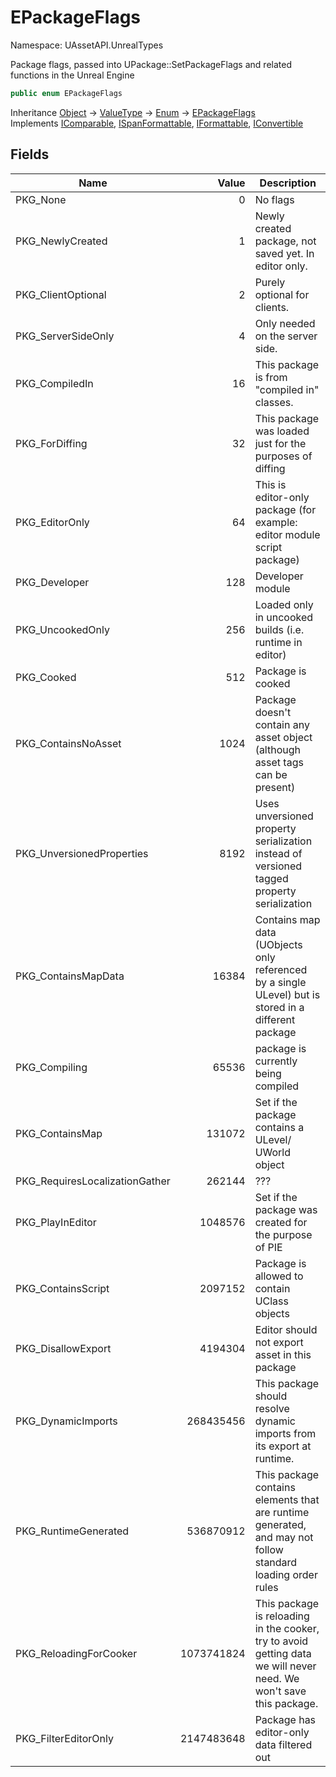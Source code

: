 # EPackageFlags

Namespace: UAssetAPI.UnrealTypes

Package flags, passed into UPackage::SetPackageFlags and related functions in the Unreal Engine

```csharp
public enum EPackageFlags
```

Inheritance [Object](https://docs.microsoft.com/en-us/dotnet/api/system.object) → [ValueType](https://docs.microsoft.com/en-us/dotnet/api/system.valuetype) → [Enum](https://docs.microsoft.com/en-us/dotnet/api/system.enum) → [EPackageFlags](./uassetapi.unrealtypes.epackageflags.md)<br>
Implements [IComparable](https://docs.microsoft.com/en-us/dotnet/api/system.icomparable), [ISpanFormattable](https://docs.microsoft.com/en-us/dotnet/api/system.ispanformattable), [IFormattable](https://docs.microsoft.com/en-us/dotnet/api/system.iformattable), [IConvertible](https://docs.microsoft.com/en-us/dotnet/api/system.iconvertible)

## Fields

| Name | Value | Description |
| --- | --: | --- |
| PKG_None | 0 | No flags |
| PKG_NewlyCreated | 1 | Newly created package, not saved yet. In editor only. |
| PKG_ClientOptional | 2 | Purely optional for clients. |
| PKG_ServerSideOnly | 4 | Only needed on the server side. |
| PKG_CompiledIn | 16 | This package is from "compiled in" classes. |
| PKG_ForDiffing | 32 | This package was loaded just for the purposes of diffing |
| PKG_EditorOnly | 64 | This is editor-only package (for example: editor module script package) |
| PKG_Developer | 128 | Developer module |
| PKG_UncookedOnly | 256 | Loaded only in uncooked builds (i.e. runtime in editor) |
| PKG_Cooked | 512 | Package is cooked |
| PKG_ContainsNoAsset | 1024 | Package doesn't contain any asset object (although asset tags can be present) |
| PKG_UnversionedProperties | 8192 | Uses unversioned property serialization instead of versioned tagged property serialization |
| PKG_ContainsMapData | 16384 | Contains map data (UObjects only referenced by a single ULevel) but is stored in a different package |
| PKG_Compiling | 65536 | package is currently being compiled |
| PKG_ContainsMap | 131072 | Set if the package contains a ULevel/ UWorld object |
| PKG_RequiresLocalizationGather | 262144 | ??? |
| PKG_PlayInEditor | 1048576 | Set if the package was created for the purpose of PIE |
| PKG_ContainsScript | 2097152 | Package is allowed to contain UClass objects |
| PKG_DisallowExport | 4194304 | Editor should not export asset in this package |
| PKG_DynamicImports | 268435456 | This package should resolve dynamic imports from its export at runtime. |
| PKG_RuntimeGenerated | 536870912 | This package contains elements that are runtime generated, and may not follow standard loading order rules |
| PKG_ReloadingForCooker | 1073741824 | This package is reloading in the cooker, try to avoid getting data we will never need. We won't save this package. |
| PKG_FilterEditorOnly | 2147483648 | Package has editor-only data filtered out |

